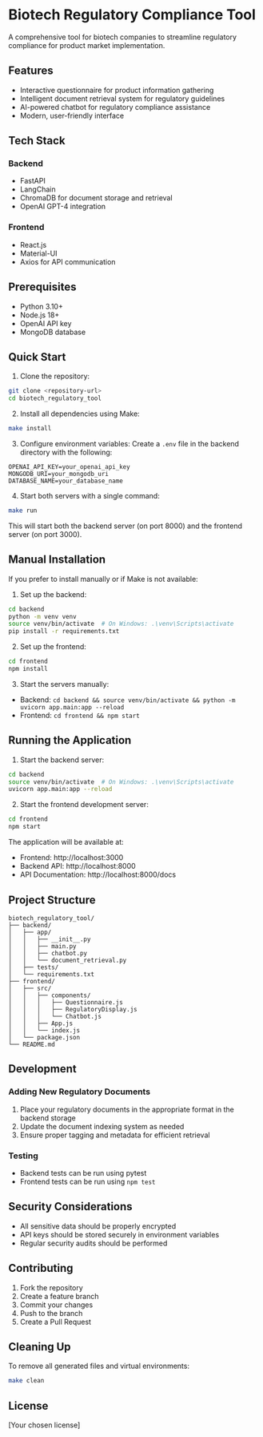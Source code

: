 # Biotech Regulatory Compliance Tool

A comprehensive tool for biotech companies to streamline regulatory compliance for product market implementation.

## Features

- Interactive questionnaire for product information gathering
- Intelligent document retrieval system for regulatory guidelines
- AI-powered chatbot for regulatory compliance assistance
- Modern, user-friendly interface

## Tech Stack

### Backend
- FastAPI
- LangChain
- ChromaDB for document storage and retrieval
- OpenAI GPT-4 integration

### Frontend
- React.js
- Material-UI
- Axios for API communication

## Prerequisites

- Python 3.10+
- Node.js 18+
- OpenAI API key
- MongoDB database

## Quick Start

1. Clone the repository:
```bash
git clone <repository-url>
cd biotech_regulatory_tool
```

2. Install all dependencies using Make:
```bash
make install
```

3. Configure environment variables:
Create a `.env` file in the backend directory with the following:
```
OPENAI_API_KEY=your_openai_api_key
MONGODB_URI=your_mongodb_uri
DATABASE_NAME=your_database_name
```

4. Start both servers with a single command:
```bash
make run
```

This will start both the backend server (on port 8000) and the frontend server (on port 3000).

## Manual Installation

If you prefer to install manually or if Make is not available:

1. Set up the backend:
```bash
cd backend
python -m venv venv
source venv/bin/activate  # On Windows: .\venv\Scripts\activate
pip install -r requirements.txt
```

2. Set up the frontend:
```bash
cd frontend
npm install
```

3. Start the servers manually:
- Backend: `cd backend && source venv/bin/activate && python -m uvicorn app.main:app --reload`
- Frontend: `cd frontend && npm start`

## Running the Application

1. Start the backend server:
```bash
cd backend
source venv/bin/activate  # On Windows: .\venv\Scripts\activate
uvicorn app.main:app --reload
```

2. Start the frontend development server:
```bash
cd frontend
npm start
```

The application will be available at:
- Frontend: http://localhost:3000
- Backend API: http://localhost:8000
- API Documentation: http://localhost:8000/docs

## Project Structure

```
biotech_regulatory_tool/
├── backend/
│   ├── app/
│   │   ├── __init__.py
│   │   ├── main.py
│   │   ├── chatbot.py
│   │   └── document_retrieval.py
│   ├── tests/
│   └── requirements.txt
├── frontend/
│   ├── src/
│   │   ├── components/
│   │   │   ├── Questionnaire.js
│   │   │   ├── RegulatoryDisplay.js
│   │   │   └── Chatbot.js
│   │   ├── App.js
│   │   └── index.js
│   └── package.json
└── README.md
```

## Development

### Adding New Regulatory Documents
1. Place your regulatory documents in the appropriate format in the backend storage
2. Update the document indexing system as needed
3. Ensure proper tagging and metadata for efficient retrieval

### Testing
- Backend tests can be run using pytest
- Frontend tests can be run using `npm test`

## Security Considerations
- All sensitive data should be properly encrypted
- API keys should be stored securely in environment variables
- Regular security audits should be performed

## Contributing
1. Fork the repository
2. Create a feature branch
3. Commit your changes
4. Push to the branch
5. Create a Pull Request

## Cleaning Up

To remove all generated files and virtual environments:
```bash
make clean
```

## License
[Your chosen license]
